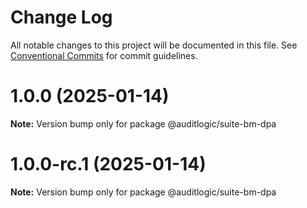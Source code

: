# Change Log

All notable changes to this project will be documented in this file.
See [Conventional Commits](https://conventionalcommits.org) for commit guidelines.

# 1.0.0 (2025-01-14)

**Note:** Version bump only for package @auditlogic/suite-bm-dpa





# 1.0.0-rc.1 (2025-01-14)

**Note:** Version bump only for package @auditlogic/suite-bm-dpa
